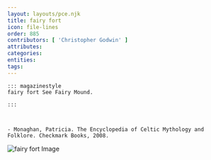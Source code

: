 ```yaml
---
layout: layouts/pce.njk
title: fairy fort
icon: file-lines
order: 885
contributors: [ 'Christopher Godwin' ]
attributes:
categories:
entities:
tags:
---
```

``` tab [group1:Info]
::: magazinestyle
fairy fort See Fairy Mound.

:::
```
``` tab [group1:Attributes]
```
``` tab [group1:Entities]
```
``` tab [group1:Sources]
- Monaghan, Patricia. The Encyclopedia of Celtic Mythology and Folklore. Checkmark Books, 2008.
```
![fairy fort Image](['https://upload.wikimedia.org/wikipedia/commons/thumb/9/99/Fort_in_Knocknagranshy.jpg/1200px-Fort_in_Knocknagranshy.jpg'])
